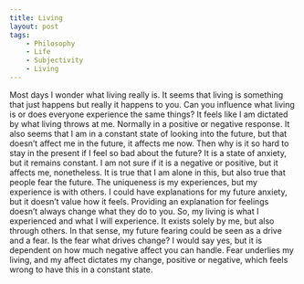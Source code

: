 ```yaml
---
title: Living
layout: post
tags:
    - Philosophy
    - Life
    - Subjectivity
    - Living
---
```


Most days I wonder what living really is. It seems that living is something that just happens but really it happens to you. Can you influence what living is or does everyone experience the same things? It feels like I am dictated by what living throws at me. Normally in a positive or negative response. It also seems that I am in a constant state of looking into the future, but that doesn’t affect me in the future, it affects me now. Then why is it so hard to stay in the present if I feel so bad about the future? It is a state of anxiety, but it remains constant. I am not sure if it is a negative or positive, but it affects me, nonetheless. It is true that I am alone in this, but also true that people fear the future. The uniqueness is my experiences, but my experience is with others. I could have explanations for my future anxiety, but it doesn’t value how it feels. Providing an explanation for feelings doesn’t always change what they do to you. So, my living is what I experienced and what I will experience. It exists solely by me, but also through others. In that sense, my future fearing could be seen as a drive and a fear. Is the fear what drives change? I would say yes, but it is dependent on how much negative affect you can handle. Fear underlies my living, and my affect dictates my change, positive or negative, which feels wrong to have this in a constant state. 